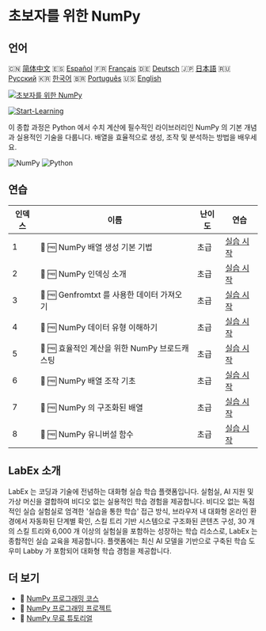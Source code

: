 # 초보자를 위한 NumPy

## 언어

🇨🇳 [简体中文](README_zh.md) 🇪🇸 [Español](README_es.md) 🇫🇷 [Français](README_fr.md) 🇩🇪 [Deutsch](README_de.md) 🇯🇵 [日本語](README_ja.md) 🇷🇺 [Русский](README_ru.md) 🇰🇷 [한국어](README_ko.md) 🇧🇷 [Português](README_pt.md) 🇺🇸 [English](README.md) 

[![초보자를 위한 NumPy](https://cover-creator.labex.io/numpy-for-beginners.png?lang=ko)](https://labex.io/ko/courses/numpy-for-beginners)

[![Start-Learning](https://img.shields.io/badge/Start-Learning-whitesmoke?style=for-the-badge)](https://labex.io/ko/courses/numpy-for-beginners)

이 종합 과정은 Python 에서 수치 계산에 필수적인 라이브러리인 NumPy 의 기본 개념과 실용적인 기술을 다룹니다. 배열을 효율적으로 생성, 조작 및 분석하는 방법을 배우세요.

![NumPy](https://img.shields.io/badge/NumPy-whitesmoke?style=for-the-badge&logo=numpy)
![Python](https://img.shields.io/badge/Python-whitesmoke?style=for-the-badge&logo=python)


## 연습

|   인덱스 | 이름                                          | 난이도   | 연습                                                                                                          |
|----------|-----------------------------------------------|----------|---------------------------------------------------------------------------------------------------------------|
|        1 | 📖 🆓 NumPy 배열 생성 기본 기법               | 초급     | <a target='_blank' href='https://labex.io/ko/tutorials/numpy-numpy-array-creation-596338'>실습 시작</a>       |
|        2 | 📖 🆓 NumPy 인덱싱 소개                       | 초급     | <a target='_blank' href='https://labex.io/ko/tutorials/numpy-numpy-indexing-on-ndarrays-596339'>실습 시작</a> |
|        3 | 📖 🆓 Genfromtxt 를 사용한 데이터 가져오기    | 초급     | <a target='_blank' href='https://labex.io/ko/tutorials/numpy-numpy-io-genfromtxt-596340'>실습 시작</a>        |
|        4 | 📖 🆓 NumPy 데이터 유형 이해하기              | 초급     | <a target='_blank' href='https://labex.io/ko/tutorials/numpy-numpy-data-types-596341'>실습 시작</a>           |
|        5 | 📖 🆓 효율적인 계산을 위한 NumPy 브로드캐스팅 | 초급     | <a target='_blank' href='https://labex.io/ko/tutorials/numpy-numpy-broadcasting-596342'>실습 시작</a>         |
|        6 | 📖 🆓 NumPy 배열 조작 기초                    | 초급     | <a target='_blank' href='https://labex.io/ko/tutorials/numpy-numpy-copies-and-views-596343'>실습 시작</a>     |
|        7 | 📖 🆓 NumPy 의 구조화된 배열                  | 초급     | <a target='_blank' href='https://labex.io/ko/tutorials/numpy-numpy-structured-arrays-596344'>실습 시작</a>    |
|        8 | 📖 🆓 NumPy 유니버설 함수                     | 초급     | <a target='_blank' href='https://labex.io/ko/tutorials/numpy-numpy-universal-functions-596345'>실습 시작</a>  |

## LabEx 소개

LabEx 는 코딩과 기술에 전념하는 대화형 실습 학습 플랫폼입니다. 실험실, AI 지원 및 가상 머신을 결합하여 비디오 없는 실용적인 학습 경험을 제공합니다. 비디오 없는 독점적인 실습 실험실로 엄격한 '실습을 통한 학습' 접근 방식, 브라우저 내 대화형 온라인 환경에서 자동화된 단계별 확인, 스킬 트리 기반 시스템으로 구조화된 콘텐츠 구성, 30 개의 스킬 트리와 6,000 개 이상의 실험실을 포함하는 성장하는 학습 리소스로, LabEx 는 종합적인 실습 교육을 제공합니다. 플랫폼에는 최신 AI 모델을 기반으로 구축된 학습 도우미 Labby 가 포함되어 대화형 학습 경험을 제공합니다.

## 더 보기

- 🔗 [NumPy 프로그래밍 코스](https://github.com/labex-labs/awesome-programming-courses)
- 🔗 [NumPy 프로그래밍 프로젝트](https://github.com/labex-labs/awesome-programming-projects)
- 🔗 [NumPy 무료 튜토리얼](https://github.com/labex-labs/numpy-free-tutorials)

